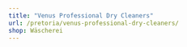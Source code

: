```yaml
---
title: "Venus Professional Dry Cleaners"
url: /pretoria/venus-professional-dry-cleaners/
shop: Wäscherei
---
```

